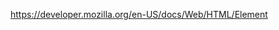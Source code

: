 <html>
<head>
<title>Insert and Detele</title>
</head>
<p><a href="insert+and+delete.html">https://developer.mozilla.org/en-US/docs/Web/HTML/Element</a></p>
</html>
